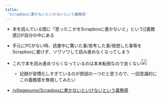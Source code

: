 ```yaml
---
title:
 'Scrapboxに書かないといけないという義務感'
---
```


- 本を読んでいる間に「思ったこかをScrapboxに書かないと」という[[義務感]]が自分の中にある
- 手元にPCがない時、読書中に驚いた事/思考した事/発想した事等をScrapboxに書けず、ソワソワして読み進めなくなってしまう
- これで本を読み進めづらくなっているのは本末転倒なので良くない<img src='https://scrapbox.io/api/pages/blu3mo-public/blu3mo/icon' alt='blu3mo.icon' height="19.5"/>
    - 記録が習慣化しすぎているのが原因の一つだと思うので、一回意識的にこの義務感を無視してみたい

- [/villagepump/Scrapboxに書かないといけないという義務感](https://scrapbox.io/villagepump/Scrapboxに書かないといけないという義務感)
